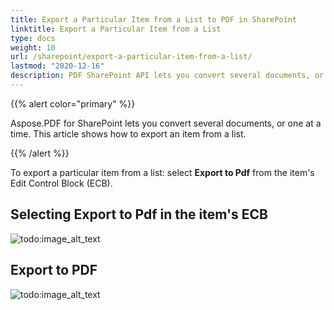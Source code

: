 ```yaml
---
title: Export a Particular Item from a List to PDF in SharePoint
linktitle: Export a Particular Item from a List
type: docs
weight: 10
url: /sharepoint/export-a-particular-item-from-a-list/
lastmod: "2020-12-16"
description: PDF SharePoint API lets you convert several documents, or one at a time to PDF as shown in this article.
---
```


{{% alert color="primary" %}}

Aspose.PDF for SharePoint lets you convert several documents, or one at a time. This article shows how to export an item from a list.

{{% /alert %}}

To export a particular item from a list: select **Export to Pdf** from the item's Edit Control Block (ECB).

## **Selecting Export to Pdf in the item's ECB**

![todo:image_alt_text](export-a-particular-item-from-a-list_1.png)



## **Export to PDF**

![todo:image_alt_text](export-a-particular-item-from-a-list_2.png)


